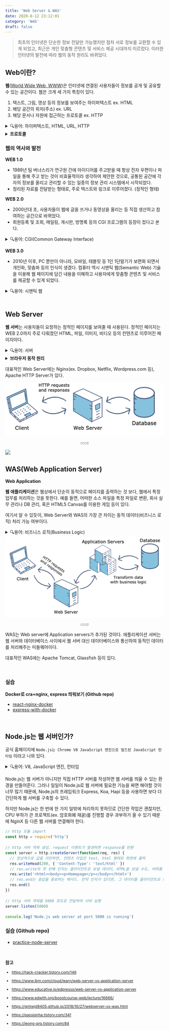 ```yaml
---
title: 'Web Server & WAS'
date: 2020-8-12 23:12:01
category: 'Web'
draft: false
---
```


> 최초의 인터넷은 단순한 정보 전달만 가능했지만 점차 서로 정보를 교환할 수 있게 되었고, 최근은 개인 맞춤형 콘텐츠 및 서비스 제공 시대까지 이르렀다. 이러한 인터넷의 발전에 따라 웹의 동작 원리도 바뀌었다.

## Web이란?

**웹**([World Wide Web, WWW](https://en.wikipedia.org/wiki/World_Wide_Web))은 인터넷에 연결된 사용자들이 정보를 공개 및 공유할 수 있는 공간이다. 웹은 크게 세 가지 특징이 있다.

1. 텍스트, 그림, 영상 등의 정보를 보여주는 하이퍼텍스트 ex. HTML
2. 해당 공간의 위치(주소) ex. URL
3. 해당 문서나 자원에 접근하는 프로토콜 ex. HTTP

<details>
  <summary>🔍용어: 하이퍼텍스트, HTML, URL, HTTP</summary>
  <ul>
      <li><span style="font-weight: bold;">하이퍼텍스트(HyperText)</span>: 한 문서에서 다른 문서의 위치 정보를 심어서 양쪽을 연결해주는 텍스트</li>
      <li><span style="font-weight: bold;">HTML(HyperText Language)</span>: 웹을 위한 마크업*(태그 등을 이용해 문서나 데이터 구조를 명기하는 언어 중 하나)* 언어</li>
      <li><span style="font-weight: bold;">URL(Uniform Resource Locator)</span>: <span style="font-style: italic; color: gray;">https://www.rootenergy.co.kr/home</span> 와 같은 웹의 주소</li>
      <li><span style="font-weight: bold;">HTTP(HyperText Transfer Protocol)</span>: 웹 상에서 정보(하이퍼텍스트 문서)를 주고 받을 때 사용 되는 통신 규약</li>
  </ul>
</details>

<details>
  <summary style="font-weight: bold;">프로토콜</summary>
  프로토콜은 5개의 계층으로 나뉘는데, 위로 갈수록 사용자(클라이언트)와 가까운 작업을, 아래로 갈수록 기계와 가까운 작업을 담당한다.

![](./images/protocol.png)

  <ol>
      <li><span style="font-weight: bold;">애플리케이션 계층</span>: 서버와 클라이언트의 통신. ex. HTTP, SMTP, POP3, FTP 등</li>
      <li><span style="font-weight: bold;">통신 계층</span>: 데이터를 확실히 송/수신하기 위해 작동. 데이터를 `패킷`이라는 단위로 나누어 보내고, 이를 다시 조립하여 원래 데이터로 만듬. ex. TCP, UDP</li>
      <li><span style="font-weight: bold;">네트워크 계층</span>: 수신측 컴퓨터까지 데이터를 전달하기 위해 작동. 전달된 데이터의 손상 여부나 수신측이 잘 받았는지에 대해서는 관여하지 않음 ex. IP</li>
      <li><span style="font-weight: bold;">데이터 링크 계층</span>: 네트워크에 직접 연결된 기기 간을 전송할 수 있도록 만듬. ex. Ethernet, PPP 등</li>
      <li><span style="font-weight: bold;">물리 계층</span>: 데이터를 신호로, 신호를 데이터로 변환.</li>
  </ol>

이 다섯 가지의 프로토콜을 조합하면 다양한 애플리케이션이나 기기를 처리할 수 있다.

</details>

### 웹의 역사와 발전

**WEB 1.0**

- 1989년 팀 버너스리가 연구원 간에 아이디어를 주고받을 때 항상 전자 우편이나 파일을 통해 주고 받는 것이 비효율적이라 생각하여 제안한 것으로, 공통된 공간에 각자의 정보를 올리고 관리할 수 있는 일종의 정보 관리 시스템에서 시작되었다.
- 정리된 자료를 전달받는 형태로, 주로 텍스트와 링크로 이루어졌다. (정적인 형태)

**WEB 2.0**

- 2000년대 초, 사용자들이 웹에 글을 쓰거나 동영상을 올리는 등 직접 생산하고 참여하는 공간으로 바뀌었다.
- 회원등록 및 조회, 메일링, 게시판, 방명록 등의 CGI 프로그램의 등장이 컸다고 본다.

<details>
    <summary>🔍용어: CGI(Common Gateway Interface)</summary>
    <ul>
        <li>서버와 클라이언트 간의 정보 교환을 가능하게 해주는 것</li>
        <li>HTTP는 이전에 어떤 요청과 응답을 주고 받았는지 기억하지 못하는 일회성 규약이다. 하지만 CGI가 필요한 정보를 저장 했다가 다음에 필요할 때 다시 보낼 수 있게 되었다.</li>
    </ul>
</details>

**WEB 3.0**

- 2010년 이후, PC 뿐만이 아니라, 모바일, 태블릿 등 1인 1단말기가 보편화 되면서 개인화, 맞춤화 등의 인식이 생겼다. 컴퓨터 역시 시맨틱 웹(Semantic Web) 기술을 이용해 웹 페이지에 담긴 내용을 이해하고 사용자에게 맞춤형 콘텐츠 및 서비스를 제공할 수 있게 되었다.

<details>
    <summary>🔍용어: 시맨틱 웹</summary>
    <ul>
        <li>시맨틱: 페이지의 태그를 통해 의미 부여를 할 수 있는 기능</li>
    </ul>
    시맨틱 웹은 '의미론적인 웹'이라는 뜻으로, 인터넷 상의 리소스(웹 문서, 파일, 서비스 등)에 대한 정보와 자원 사이의 정보를 기계가 처리할 수 있는 온톨로지 형태로 표현하고, 이를 자동화된 기계(컴퓨터)가 처리하도록 하는 프레임워크이자 기술이다. <br />
    HTML5에서 시맨틱 웹을 쉽게 구성할 수 있도록 시맨틱 태그 요소들이 추가되었다.
</details>

<br />

## Web Server

**웹 서버**는 사용자들이 요청하는 정적인 페이지를 보여줄 때 사용된다. 정적인 페이지는 WEB 2.0까지 주로 다뤄졌던 HTML, 파일, 이미지, 비디오 등의 컨텐츠로 이루어진 페이지이다.

<details>
    <summary>🔍용어: 서버</summary>
    <ul>
        <li>서버: 클라이언트에게 네트워크를 통해 정보나 서비스를 제공하는 컴퓨터 프로그램 또는 장치</li>
    </ul>
</details>

<details>
  <summary style="font-weight: bold;">브라우저 동작 원리</summary>
  <p style="font-style: italic; font-size: 12px; color: gray;">- 참고: <a href="https://d2.naver.com/helloworld/59361" target="_blank">브라우저는 어떻게 동작하는가? 네이버 D2</a></p>
  <div>
  브라우저는 웹을 보기 위해 사용하는 프로그램으로 대표적인 브라우저에는 크롬, 사파리, IE, 파이어폭스 등이 있다.

  <h3>브라우저 구조</h3>

![](./images/browser.png)

  <ul>
      <li><span style="font-weight: bold;">사용자 인터페이스</span>: 주소 표시줄, 이전/다음 버튼, 북마크, 메뉴 등 요청한 페이지를 보여주는 창을 제외한 사용자가 컨트롤 가능한 부분</li>
      <li><span style="font-weight: bold;">브라우저 엔진</span>: Use Interface와 Rending Engine 사이의 동작 제어 (ex. Webkit, Blink, Gecko)</li>
      <li><span style="font-weight: bold;">렌더링 엔진</span>: 요청받은 내용(HTML, CSS, JavaScript 등 파일)을 브라우저 화면에 보여주는 것</li>
      <li><span style="font-weight: bold;">통신</span>: HTTP 요청과 같은 네트워크 호출에 사용</li>
      <li><span style="font-weight: bold;">자바스크립트 해석기</span>: 자바스크립트를 해석하고 실행 (ex. V8 엔진)</li>
      <li><span style="font-weight: bold;">UI 백엔드</span>: 기본적인 위젯(ex. 콤보박스)을 화면에 그릴 때 필요</li>
      <li><span style="font-weight: bold;">자료 저장소</span>: 로컬 스토리지, 쿠키 등 클라이언트 사이드에서 데이터를 저장하는 영역</li>
  </ul>

  <br />

  <h3>렌더링 엔진(Webkit 기준)</h3>

![](./images/rendering.png)

  <ol>
      <li><span style="font-weight: bold;">파싱(Parsing)</span>: 파싱은 서버로부터 받은 문서를 브라우저가 이해할 수 있는 구조로 변환하는 과정을 뜻한다. 파싱 결과는 문서 구조를 나타내는 노드 트리라 하는데, HTML 문서를 파싱하여 DOM 트리를 만들고, CSS 문서를 파싱하여 CCSOM 트리를 만든다. </li>
      <li><span style="font-weight: bold;">구축(Attachment)</span>: DOM과 CCSOM 트리를 결합하여 렌더 트리를 만든다. </li>
      <li><span style="font-weight: bold;">배치(Layout)</span>: 렌더 트리가 만들어지면, 레이아웃(리플로우)을 배치하여 각 노드를 정확한 위치에 표시하기 위해 크기를 계산한다. (ex. CSS에서 %로 할당된 값을 px 단위로 변환)</li>
      <li><span style="font-weight: bold;">그리기(Paint)</span>: 계산된 위치와 크기 등을 실제 픽셀로 표현한다. </li>
  </ol>
  </div>

</details>

대표적인 Web Server에는 Nginx(ex. Dropbox, Netflix, Wordpress.com 등), Apache HTTP Server가 있다.

<div style="text-align: center;"><img src="./images/webserver.png">
<p style="font-size: 11px; color: gray;">cccd</p></div>

![](https://s3-us-west-2.amazonaws.com/secure.notion-static.com/48d1c58b-3bdc-448d-9bc4-43b8a398dd36/Untitled.png)

## WAS(Web Application Server)

**Web Application**

**웹 애플리케이션**은 웹상에서 단순히 동적으로 페이지를 출력하는 것 보다, 웹에서 특정 업무를 처리하는 것을 뜻한다. 예를 들면, 어떠한 소스 파일을 특정 파일로 변환, 회사 실무 관리나 DB 관리, 혹은 HTML5 Canvas를 이용한 게임 등이 있다.

여기서 알 수 있듯이, Web Server와 WAS의 가장 큰 차이는 동적 데이터(비즈니스 로직) 처리 가능 여부이다.

<details>
    <summary>🔍용어: 비즈니스 로직(Business Logic)</summary>
    <ul>
        <li>동적 데이터 생성 및 작업</li>
        <li>클라이언트가 원하는 데이터를 보여주기 위해, 데이터베이스에 연결, 생성, 변경, 저장하는 작업</li>
        <li>ex. 회원 가입을 위해 아이디 작성 후 제출하면, 데이터베이스에 중복된 아이디가 있는지 연결하여 확인 및 결과를 클라이언트에 전달</li>
    </ul>
</details>

<div style="text-align: center;"><img src="./images/was.png">
<p style="font-size: 11px; color: gray;">cccd</p></div>

WAS는 Web server에 Application servers가 추가된 것이다. 애플리케이션 서버는 웹 서버와 데이터베이스 사이에서 웹 서버 대신 데이터베이스와 통신하여 동적인 데이터를 처리해주는 미들웨어이다.

대표적인 WAS에는 Apache Tomcat, Glassfish 등이 있다.

<br />

### 실습

**Docker로 cra+nginx, express 띄워보기 (Github repo)**

- [react-nginx-docker](https://github.com/howdy-mj/react-nginx-docker)
- [express-with-docker](https://github.com/howdy-mj/express-with-docker)

<br />

## Node.js는 웹 서버인가?

공식 홈페이지에 `Node.js는 Chrome V8 JavaScript 엔진으로 빌드된 JavaScript 런타임` 이라고 나와 있다.

<details>
    <summary>🔍용어: V8, JavaScript 엔진, 런타임</summary>
    <ul>
        <li>V8: C++로 작성된 구글의 오픈소스 고성능 자바스크립트와 웹어셈블리(C/C++을 웹에서 동작할 수 있도록 컴파일) 엔진</li>
        <li>JavaScript 엔진: 자바스크립트를 해석하고 실행하는 프로그램 또는 언어</li>
        <li>런타임: 프로그램이 실행되는 환경</li>
    </ul>
</details>

Node.js는 웹 서버가 아니지만 직접 HTTP 서버를 작성하면 웹 서버를 띄울 수 있는 환경을 만들어준다. 그러나 일일이 Node.js로 웹 서버에 필요한 기능을 짜면 해야할 것이 너무 많기 때문에, Node.js의 프레임워크 Express, Koa, Hapi 등을 사용하면 보다 더 간단하게 웹 서버를 구축할 수 있다.

하지만 Node.js는 한 번에 한 가지 일밖에 처리하지 못하므로 간단한 작업은 괜찮지만, CPU 부하가 큰 프로젝트(ex. 암호화폐 채굴)를 진행할 경우 과부하가 올 수 있기 때문에 NginX 등 다른 웹 서버를 연결해야 한다.

```js
// http 모듈 import
const http = require('http')

// http 서버 객체 생성, request 이벤트가 발생하면 response를 반환
const server = http.createServer(function(req, res) {
  // 정상적으로 값을 리턴하면, 컨텐츠 타입은 text, html 형태로 화면에 출력
  res.writeHead(200, { 'Content-Type': 'text/html' })
  // res.write의 첫 번째 인자는 클라이언트로 보낼 데이터, HTML을 보낼 수도, 버퍼를 보낼 수도 있음
  res.write('<html><body><p>Homepage</p></body></html>')
  // res.end는 응답을 종료하는 메서드. 만약 인자가 있다면, 그 데이터를 클라이언트로 보내고 종료
  res.end()
})

// http 서버 객체를 5000 포트로 전달하여 서버 실행
server.listen(5000)

console.log('Node.js web server at port 5000 is running')
```

### 실습 (Github repo)

- [practice-node-server](https://github.com/howdy-mj/practice-node-server)

<br />

**참고**

<div style="font-size: 12px;">

- https://hack-cracker.tistory.com/146

- https://www.ibm.com/cloud/learn/web-server-vs-application-server

- https://www.educative.io/edpresso/web-server-vs-application-server

- https://www.edwith.org/boostcourse-web/lecture/16666/

- https://gmlwjd9405.github.io/2018/10/27/webserver-vs-was.html

- https://passionha.tistory.com/341

- https://jeong-pro.tistory.com/84

</div>
